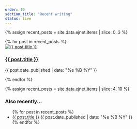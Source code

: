 ```yaml
---
order: 10
section_title: "Recent writing"
status: live
---
```


{% assign recent_posts = site.data.ejnet.items | slice: 0, 3  %}
<div class="flex flex-col">
{% for post in recent_posts %}
<div class="py-3">
<a href="{{ post.url }}">
<img src="{{ post.image }}" alt="{{ post.title }}" class="w-full h-auto rounded-xl hover:blur-[1px] transition duration-300">
<div class="flex flex-col items-center">
    <h3 class="text-2xl font-bold">
        <a href="{{ post.url }}">{{ post.title }}</a>
    </h3>
    <p class="text-sm text-gray-600">{{ post.date_published | date: "%e %B %Y" }}</p>
    </div>
</a>
</div>
{% endfor %}

{% assign recent_posts = site.data.ejnet.items | slice: 4, 10 %}
<h3 class="text-xl italic">Also recently...</h3>
<ul>
{% for post in recent_posts %}
<li><a href="{{ post.url }}" class="font-bold uppercase text-blue-600 hover:text-blue-500">{{ post.title }}</a>
<span>{{ post.date_published | date: "%e %B %Y" }}</span>
</li>
{% endfor %}